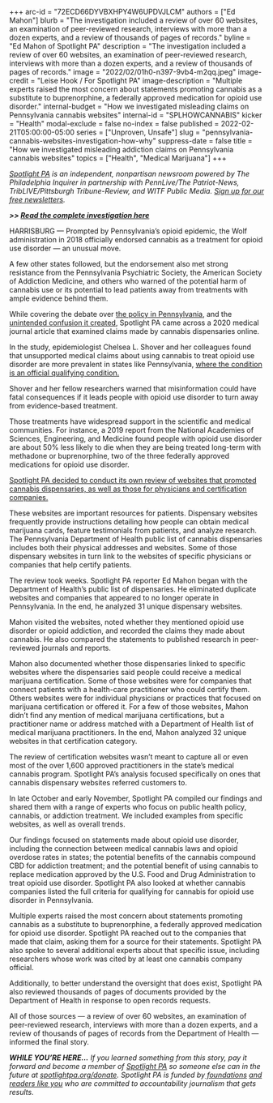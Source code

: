 +++
arc-id = "72ECD66DYVBXHPY4W6UPDVJLCM"
authors = ["Ed Mahon"]
blurb = "The investigation included a review of over 60 websites, an examination of peer-reviewed research, interviews with more than a dozen experts, and a review of thousands of pages of records."
byline = "Ed Mahon of Spotlight PA"
description = "The investigation included a review of over 60 websites, an examination of peer-reviewed research, interviews with more than a dozen experts, and a review of thousands of pages of records."
image = "2022/02/01h0-n397-9vb4-m2qq.jpeg"
image-credit = "Leise Hook / For Spotlight PA"
image-description = "Multiple experts raised the most concern about statements promoting cannabis as a substitute to buprenorphine, a federally approved medication for opioid use disorder."
internal-budget = "How we investigated misleading claims on Pennsylvania cannabis websites"
internal-id = "SPLHOWCANNABIS"
kicker = "Health"
modal-exclude = false
no-index = false
published = 2022-02-21T05:00:00-05:00
series = ["Unproven, Unsafe"]
slug = "pennsylvania-cannabis-websites-investigation-how-why"
suppress-date = false
title = "How we investigated misleading addiction claims on Pennsylvania cannabis websites"
topics = ["Health", "Medical Marijuana"]
+++

<a href="https://www.spotlightpa.org/"><i>Spotlight PA</i></a><i> is an independent, nonpartisan newsroom powered by The Philadelphia Inquirer in partnership with PennLive/The Patriot-News, TribLIVE/Pittsburgh Tribune-Review, and WITF Public Media. </i><a href="https://www.spotlightpa.org/newsletters"><i>Sign up for our free newsletters</i></a><i>.</i>

<i><b>&gt;&gt; </b></i><a href="https://www.spotlightpa.org/news/2022/02/pennsylvania-medical-marijuana-addiction-misleading-dangerous-websites/" target="_blank"><i><b>Read the complete investigation here</b></i></a>

HARRISBURG — Prompted by Pennsylvania’s opioid epidemic, the Wolf administration in 2018 officially endorsed cannabis as a treatment for opioid use disorder — an unusual move.

A few other states followed, but the endorsement also met strong resistance from the Pennsylvania Psychiatric Society, the American Society of Addiction Medicine, and others who warned of the potential harm of cannabis use or its potential to lead patients away from treatments with ample evidence behind them.

While covering the debate over <a href="https://www.spotlightpa.org/news/2021/08/pa-opioid-addiction-medical-marijuana-research/">the policy in Pennsylvania</a>, and the <a href="https://www.spotlightpa.org/series/turned-away/">unintended confusion it created</a>, Spotlight PA came across a 2020 medical journal article that examined claims made by cannabis dispensaries online.

<script src="https://www.spotlightpa.org/embed.js" async></script><div data-spl-embed-version="1" data-spl-src="https://www.spotlightpa.org/embeds/newsletter/"></div>

In the study, epidemiologist Chelsea L. Shover and her colleagues found that unsupported medical claims about using cannabis to treat opioid use disorder are more prevalent in states like Pennsylvania, <a href="https://jamanetwork.com/journals/jamanetworkopen/fullarticle/2768239">where the condition is an official qualifying condition.</a>

Shover and her fellow researchers warned that misinformation could have fatal consequences if it leads people with opioid use disorder to turn away from evidence-based treatment.

Those treatments have widespread support in the scientific and medical communities. For instance, a 2019 report from the National Academies of Sciences, Engineering, and Medicine found people with opioid use disorder are about 50% less likely to die when they are being treated long-term with methadone or buprenorphine, two of the three federally approved medications for opioid use disorder.

<a href="https://www.spotlightpa.org/news/2022/02/pennsylvania-medical-marijuana-addiction-misleading-dangerous-websites/" target="_blank">Spotlight PA decided to conduct its own review of websites that promoted cannabis dispensaries, as well as those for physicians and certification companies.</a>

These websites are important resources for patients. Dispensary websites frequently provide instructions detailing how people can obtain medical marijuana cards, feature testimonials from patients, and analyze research. The Pennsylvania Department of Health public list of cannabis dispensaries includes both their physical addresses and websites. Some of those dispensary websites in turn link to the websites of specific physicians or companies that help certify patients.

The review took weeks. Spotlight PA reporter Ed Mahon began with the Department of Health’s public list of dispensaries. He eliminated duplicate websites and companies that appeared to no longer operate in Pennsylvania. In the end, he analyzed 31 unique dispensary websites.

Mahon visited the websites, noted whether they mentioned opioid use disorder or opioid addiction, and recorded the claims they made about cannabis. He also compared the statements to published research in peer-reviewed journals and reports.

Mahon also documented whether those dispensaries linked to specific websites where the dispensaries said people could receive a medical marijuana certification. Some of those websites were for companies that connect patients with a health-care practitioner who could certify them. Others websites were for individual physicians or practices that focused on marijuana certification or offered it. For a few of those websites, Mahon didn’t find any mention of medical marijuana certifications, but a practitioner name or address matched with a Department of Health list of medical marijuana practitioners. In the end, Mahon analyzed 32 unique websites in that certification category.

The review of certification websites wasn’t meant to capture all or even most of the over 1,600 approved practitioners in the state’s medical cannabis program. Spotlight PA’s analysis focused specifically on ones that cannabis dispensary websites referred customers to.

In late October and early November, Spotlight PA compiled our findings and shared them with a range of experts who focus on public health policy, cannabis, or addiction treatment. We included examples from specific websites, as well as overall trends.

Our findings focused on statements made about opioid use disorder, including the connection between medical cannabis laws and opioid overdose rates in states; the potential benefits of the cannabis compound CBD for addiction treatment; and the potential benefit of using cannabis to replace medication approved by the U.S. Food and Drug Administration to treat opioid use disorder. Spotlight PA also looked at whether cannabis companies listed the full criteria for qualifying for cannabis for opioid use disorder in Pennsylvania.

<script src="https://www.spotlightpa.org/embed.js" async></script><div data-spl-embed-version="1" data-spl-src="https://www.spotlightpa.org/embeds/donate/"></div>

Multiple experts raised the most concern about statements promoting cannabis as a substitute to buprenorphine, a federally approved medication for opioid use disorder. Spotlight PA reached out to the companies that made that claim, asking them for a source for their statements. Spotlight PA also spoke to several additional experts about that specific issue, including researchers whose work was cited by at least one cannabis company official.

Additionally, to better understand the oversight that does exist, Spotlight PA also reviewed thousands of pages of documents provided by the Department of Health in response to open records requests.

All of those sources — a review of over 60 websites, an examination of peer-reviewed research, interviews with more than a dozen experts, and a review of thousands of pages of records from the Department of Health — informed the final story.

<i><b>WHILE YOU’RE HERE...</b></i><i> If you learned something from this story, pay it forward and become a member of </i><a href="https://www.spotlightpa.org/"><i>Spotlight PA</i></a><i> so someone else can in the future at </i><a href="http://spotlightpa.org/donate"><i>spotlightpa.org/donate</i></a><i>. Spotlight PA is funded by</i><a href="https://www.spotlightpa.org/support"><i> foundations</i></a><i> </i><a href="https://www.spotlightpa.org/support"><i>and readers like you</i></a><i> who are committed to accountability journalism that gets results.</i>
